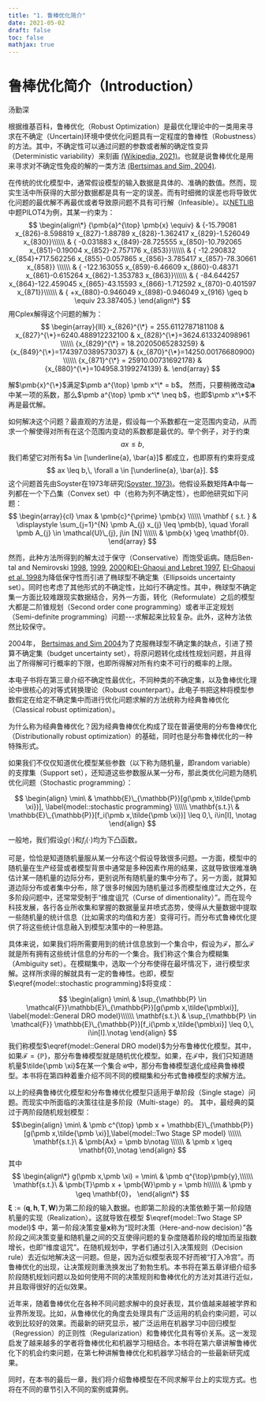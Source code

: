 ```yaml
---
title: "1. 鲁棒优化简介"
date: 2021-05-02
draft: false
toc: false
mathjax: true
---
```


# 鲁棒优化简介（Introduction）

汤勤深

根据维基百科，鲁棒优化（Robust Optimization）是最优化理论中的一类用来寻求在不确定（Uncertain)环境中使优化问题具有一定程度的鲁棒性（Robustness）的方法。其中，不确定性可以通过问题的参数或者解的确定性变异（Deterministic variability）来刻画 [(Wikipedia, 2021)](https://en.wikipedia.org/wiki/Robust_optimization)。也就是说鲁棒优化是用来寻求对不确定性免疫的解的一类方法 [(Bertsimas and Sim, 2004)](https://pubsonline.informs.org/doi/abs/10.1287/opre.1030.0065?journalCode=opre). 

在传统的优化模型中，通常假设模型的输入数据是具体的、准确的数值。然而，现实生活中所获得的大部分数据都是具有一定的误差。而有时细微的误差也将导致优化问题的最优解不再最优或者导致原问题不具有可行解（Infeasible）。以[NETLIB](http://www.netlib.org/)中题PILOT4为例，其某一约束为：
$$
\begin{align\*}
    {\pmb{a}^{\top} \pmb{x} \equiv} & {-15.79081 x_{826}-8.598819 x_{827}-1.88789 x_{828}-1.362417 x_{829}-1.526049 x_{830}}\\\\\\
    & { -0.031883 x_{849}-28.725555 x_{850}-10.792065 x_{851}-0.19004 x_{852}-2.757176 x_{853}}\\\\\\
    & { -12.290832 x_{854}+717.562256 x_{855}-0.057865 x_{856}-3.785417 x_{857}-78.30661 x_{858}} \\\\\\
    & { -122.163055 x_{859}-6.46609 x_{860}-0.48371 x_{861}-0.615264 x_{862}-1.353783 x_{863}}\\\\\\
    & { -84.644257 x_{864}-122.459045 x_{865}-43.15593 x_{866}-1.712592 x_{870}-0.401597 x_{871}}\\\\\\ 
    & { +x_{880}-0.946049 x_{898}-0.946049 x_{916} \geq b \equiv 23.387405.}
\end{align\*}
$$
用Cplex解得这个问题的解为：
$$
\begin{array}{lll}
x_{826}^{\*} = 255.6112787181108 & x_{827}^{\*}=6240.488912232100 & x_{828}^{\*}=3624.613324098961 \\\\\\ 
{x_{829}^{\*} = 18.20205065283259} & {x_{849}^{\*}=174397.0389573037} & {x_{870}^{\*}=14250.00176680900} \\\\\\
{x_{871}^{\*} = 25910.00731692178} &  {x_{880}^{\*}=104958.3199274139} &.
\end{array}
$$

解$\pmb{x}^{\*}$满足$\pmb a^{\top} \pmb x^\* = b$。 然而，只要稍微改动$\pmb{a}$中某一项的系数，那么$\pmb a^{\top} \pmb x^\* \neq b$，也即$\pmb x^\*$不再是最优解。

如何解决这个问题？最直观的方法是，假设每一个系数都在一定范围内变动，从而求一个解使得对所有在这个范围内变动的系数都是最优的。举个例子，对于约束
$$
ax \leq b,
$$
我们希望它对所有$a \in [\underline{a}, \bar{a}]$ 都成立，也即原有约束将变成
$$
ax \leq b,\, \forall a \in [\underline{a}, \bar{a}].
$$
这个问题首先由Soyster在1973年研究[(Soyster, 1973)](https://pubsonline.informs.org/doi/abs/10.1287/opre.21.5.1154)。他假设系数矩阵$\pmb A$中每一列都在一个下凸集（Convex set）中（也称为列不确定性），也即他研究如下问题： 
$$
\begin{array}{cl} 
    \max & \pmb{c}^{\prime} \pmb{x} \\\\\\ 
    \mathbf { s.t. } & \displaystyle \sum_{j=1}^{N} \pmb A_{j} x_{j} \leq \pmb{b}, \quad \forall \pmb A_{j} \in \mathcal{U}\_{j}, j\in [N] \\\\\\ 
     & \pmb{x} \geq \mathbf{0}.
\end{array}
$$

然而，此种方法所得到的解太过于保守（Conservative）而饱受诟病。随后Ben-tal and Nemirovski [1998](https://pubsonline.informs.org/doi/10.1287/moor.23.4.769), [1999](https://www.sciencedirect.com/science/article/abs/pii/S0167637799000164), [2000](https://link.springer.com/article/10.1007/PL00011380)和[EI-Ghaoui and Lebret 1997](https://epubs.siam.org/doi/10.1137/S0895479896298130), [EI-Ghaoui et al. 1998]()为降低保守性而引进了椭球型不确定集（Ellipsoids uncertainty set）。同时也考虑了其他形式的不确定性，比如行不确定性。其中，椭球型不确定集一方面比较难跟现实数据结合，另外一方面，转化（Reformulate）之后的模型大都是二阶锥规划（Second order cone programming）或者半正定规划（Semi-definite programming）问题---求解起来比较复杂。此外，这种方法依然比较保守。

2004年， [Bertsimas and Sim 2004](https://pubsonline.informs.org/doi/abs/10.1287/opre.1030.0065?journalCode=opre)为了克服椭球型不确定集的缺点，引进了预算不确定集（budget uncertainty set），将原问题转化成线性规划问题，并且得出了所得解可行概率的下限，也即所得解对所有约束不可行的概率的上限。

本电子书将在第三章介绍不确定性最优化，不同种类的不确定集，以及鲁棒优化理论中很核心的对等式转换理论（Robust counterpart）。此电子书把这种将模型参数假定在给定不确定集中而进行优化问题求解的方法统称为经典鲁棒优化（Classical robust optimization）。

为什么称为经典鲁棒优化？因为经典鲁棒优化构成了现在普遍使用的分布鲁棒优化（Distributionally robust optimization）的基础，同时也是分布鲁棒优化的一种特殊形式。

如果我们不仅仅知道优化模型某些参数（以下称为随机量，即random variable）的支撑集（Support set），还知道这些参数服从某一分布，那此类优化问题为随机优化问题（Stochastic programming）：

$$
\begin{align}
    \min\ & \mathbb{E}\_{\mathbb{P}}[g(\pmb x,\tilde{\pmb \xi})], \label{model::stochastic programming} \\\\\\ 
    \mathbf{s.t.}\ &  \mathbb{E}\_{\mathbb{P}}[f_i(\pmb x,\tilde{\pmb \xi})] \leq 0,\, i\in[I], \notag
\end{align}
$$

一般地，我们假设$g(\cdot)$和$f_i(\cdot)$均为下凸函数。

可是，恰恰是知道随机量服从某一分布这个假设导致很多问题。一方面，模型中的随机量在生产经营或者模型背景中通常是多种因素作用的结果，这就导致很难准确估计某一随机量的边际分布，更别说所有随机量的集中分布了。另一方面，就算知道边际分布或者集中分布，除了很多时候因为随机量过多而模型维度过大之外，在多阶段问题中，还常常受制于“维度诅咒（Curse of dimentionality）”。而在现今科技发展，各行各业所收集和掌握的数据量呈井喷式态势，使得从大量数据中提取一些随机量的统计信息（比如需求的均值和方差）变得可行。而分布式鲁棒优化提供了将这些统计信息融入到模型决策中的一种思路。

具体来说，如果我们将所需要用到的统计信息放到一个集合中，假设为$\mathcal{F}$，那么$\mathcal{F}$就是所有拥有这些统计信息的分布的一个集合。我们称这个集合为模糊集（Ambiguity set）。在模糊集中，选取一个分布使得在最坏情况下，进行模型求解。这样所求得的解就具有一定的鲁棒性。也即，模型$\eqref{model::stochastic programming}$将变成：

$$
\begin{align}
    \min\ & \sup_{\mathbb{P} \in \mathcal{F}}\mathbb{E}\_{\mathbb{P}}[g(\pmb x,\tilde{\pmb\xi}], \label{model::General DRO model}\\\\\\
    \mathbf{s.t.}\ &  \sup_{\mathbb{P} \in \mathcal{F}} \mathbb{E}\_{\mathbb{P}}[f_i(\pmb x,\tilde{\pmb\xi}] \leq 0,\, i\in[I].\notag
\end{align}
$$
我们称模型$\eqref{model::General DRO model}$为分布鲁棒优化模型。其中，如果$\mathcal{F} = \{\mathbb{P}\}$，那分布鲁棒模型就是随机优化模型。如果，在$\mathcal{F}$中，我们只知道随机量$\tilde{\pmb \xi}$在某一个集合$\mathcal{U}$中，那分布鲁棒模型退化成经典鲁棒模型。本书将在第四种着重介绍不同不同的模糊集和分布式鲁棒模型的求解方法。

以上的经典鲁棒优化模型和分布鲁棒优化模型只适用于单阶段（Single stage）问题。而现实中所面临的决策往往是多阶段（Multi-stage）的。
其中，最经典的莫过于两阶段随机规划模型：
$$\begin{align}
    \min\ & \pmb c^{\top} \pmb x + \mathbb{E}\_{\mathbb{P}}[g(\pmb x,\tilde{\pmb \xi}],\label{model::Two Stage SP model} \\\\\\
    \mathbf{s.t.}\ &  \pmb{Ax} = \pmb b\notag \\\\\\
    & \pmb x \geq \mathbf{0},\notag
    \end{align}
$$
其中
$$ \begin{align\*}
    g(\pmb x,\pmb \xi) = \min\ & \pmb q^{\top}\pmb{y},\\\\\\
    \mathbf{s.t.}\ &  \pmb{T}\pmb x + \pmb{W}\pmb y = \pmb h\\\\\\
    & \pmb y \geq \mathbf{0}，
    \end{align\*}
$$
$\pmb \xi := (\pmb q, \pmb h, \pmb T, \pmb W)$为第二阶段的输入数据。也即第二阶段的决策依赖于第一阶段随机量的实现（Realization）。这就导致在模型 $\eqref{model::Two Stage SP model}$ 中，第一阶段决策变量$\pmb x$称为“现时决策（Here-and-now decision）”各阶段之间决策变量和随机量之间的交互使得问题的复杂度随着阶段的增加而呈指数增长，也即“维度诅咒”。在随机规划中，学者们通过引入决策规则（Decision rule）去近似地解决这一问题。但是，因为近似模型表现不好而被“打入冷宫”。而鲁棒优化的出现，让决策规则重洗换发出了勃勃生机。本书将在第五章详细介绍多阶段随机规划问题以及如何使用不同的决策规则和鲁棒优化的方法对其进行近似，并且取得很好的近似效果。

近年来，随着鲁棒优化在各种不同问题求解中的良好表现，其价值越来越被学界和业界所发现。比如，从鲁棒优化的角度去处理具有广泛运用的机会约束问题，可以收到比较好的效果。而最新的研究显示，被广泛运用在机器学习中回归模型（Regression）的正则性（Regularization）和鲁棒优化具有等价关系。这一发现启发了越来越多的学者将鲁棒优化和机器学习相结合。本书将在第六章讲解鲁棒优化下的机会约束问题，在第七种讲解鲁棒优化和机器学习结合的一些最新研究成果。

同时，在本书的最后一章，我们将介绍鲁棒模型在不同求解平台上的实现方式。也将在不同的章节引入不同的案例或算例。
